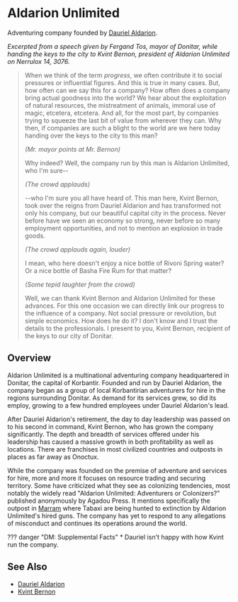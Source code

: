 # Aldarion Unlimited

Adventuring company founded by [Dauriel Aldarion](../npcs/dauriel-aldarion.md).

*Excerpted from a speech given by Fergand Tos, mayor of Donitar, while handing the keys to the city to Kvint Bernon, president of Aldarion Unlimited on Nerrulox 14, 3076.*

> When we think of the term *progress*, we often contribute it to social pressures or influential figures. And this is true in many cases. But, how often can we say this for a company? How often does a company bring actual goodness into the world? We hear about the exploitation of natural resources, the mistreatment of animals, immoral use of magic, etcetera, etcetera. And all, for the most part, by companies trying to squeeze the last bit of value from wherever they can. Why then, if companies are such a blight to the world are we here today handing over the keys to the city to this man?
> 
> *(Mr. mayor points at Mr. Bernon)*
> 
> Why indeed? Well, the company run by this man is Aldarion Unlimited, who I'm sure--
> 
> *(The crowd applauds)*
> 
> --who I'm sure you all have heard of. This man here, Kvint Bernon, took over the reigns from Dauriel Aldarion and has transformed not only his company, but our beautiful capital city in the process. Never before have we seen an economy so strong, never before so many employment opportunities, and not to mention an explosion in trade goods.
> 
> *(The crowd applauds again, louder)*
> 
> I mean, who here doesn't enjoy a nice bottle of Rivoni Spring water? Or a nice bottle of Basha Fire Rum for that matter?
> 
> *(Some tepid laughter from the crowd)*
> 
> Well, we can thank Kvint Bernon and Aldarion Unlimited for these advances. For this one occasion we can directly link our progress to the influence of a company. Not social pressure or revolution, but simple economics. How does he do it? I don't know and I trust the details to the professionals. I present to you, Kvint Bernon, recipient of the keys to our city of Donitar.

## Overview

Aldarion Unlimited is a multinational adventuring company headquartered in Donitar, the capital of Korbantir. Founded and run by Dauriel Aldarion, the company began as a group of local Korbantirian adventurers for hire in the regions surrounding Donitar. As demand for its services grew, so did its employ, growing to a few hundred employees under Dauriel Aldarion's lead.

After Dauriel Aldarion's retirement, the day to day leadership was passed on to his second in command, Kvint Bernon, who has grown the company significantly. The depth and breadth of services offered under his leadership has caused a massive growth in both profitability as well as locations. There are franchises in most civilized countries and outposts in places as far away as Onoctux.

While the company was founded on the premise of adventure and services for hire, more and more it focuses on resource trading and securing territory. Some have criticized what they see as colonizing tendencies, most notably the widely read "Aldarion Unlimited: Adventurers or Colonizers?" published anonymously by Agadou Press. It mentions specifically the outpost in [Marram](../../../geography/countries/marram.md) where Tabaxi are being hunted to extinction by Aldarion Unlimited's hired guns. The company has yet to respond to any allegations of misconduct and continues its operations around the world.

??? danger "DM: Supplemental Facts"
    * Dauriel isn't happy with how Kvint run the company.

## See Also

* [Dauriel Aldarion](../npcs/dauriel-aldarion.md)
* [Kvint Bernon](../npcs/kvint-bernon.md)
